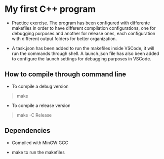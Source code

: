 # My first C++ program

- Practice exercise. The program has been configured with differente makefiles in order to have different compilation configurations, one for debugging purposes and another for release ones, each configuration with different output folders for better organization. 

- A task.json has been added to run the makefiles inside VSCode, it will run the commands through shell. A launch.json file has also been added to configure the launch settings for debugging purposes in VSCode.

## How to compile through command line

- To compile a debug version
> make

- To compile a release version
> make -C Release

## Dependencies

- Compiled with MinGW GCC

- make to run the makefiles